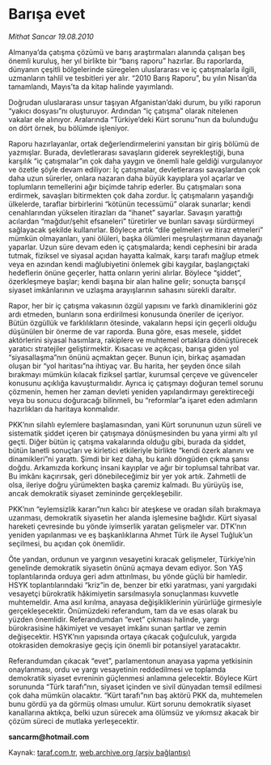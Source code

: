 # Barışa evet

*Mithat Sancar 19.08.2010*

<div class="yazi"><p>Almanya’da çatışma çözümü ve barış araştırmaları alanında çalışan beş önemli kuruluş, her yıl birlikte bir “barış raporu” hazırlar. Bu raporlarda, dünyanın çeşitli bölgelerinde süregelen uluslararası ve iç çatışmalarla ilgili, uzmanların tahlil ve tesbitleri yer alır. “2010 Barış Raporu”, bu yılın Nisan’da tamamlandı, Mayıs’ta da kitap halinde yayımlandı. </p>
<p>Doğrudan uluslararası unsur taşıyan Afganistan’daki durum, bu yılki raporun “yakıcı dosyası”nı oluşturuyor. Ardından “iç çatışma” olarak nitelenen vakalar ele alınıyor. Aralarında “Türkiye’deki Kürt sorunu”nun da bulunduğu on dört örnek, bu bölümde işleniyor. </p>
<p>Raporu hazırlayanlar, ortak değerlendirmelerini yansıtan bir giriş bölümü de yazmışlar. Burada, devletlerarası savaşların giderek seyrekleştiği, buna karşılık “iç çatışmalar”ın çok daha yaygın ve önemli hale geldiği vurgulanıyor ve özetle şöyle devam ediliyor: İç çatışmalar, devletlerarası savaşlardan çok daha uzun sürerler, onlara nazaran daha büyük kayıplara yol açarlar ve toplumların temellerini ağır biçimde tahrip ederler. Bu çatışmaları sona erdirmek, savaşları bitirmekten çok daha zordur. İç çatışmaların yaşandığı ülkelerde, taraflar birbirlerini “kötünün tecessümü” olarak sunarlar; kendi cenahlarından yükselen itirazları da “ihanet” sayarlar. Savaşın yarattığı acılardan “mağdur/şehit efsaneleri” türetirler ve bunları savaşı sürdürmeyi sağlayacak şekilde kullanırlar. Böylece artık “dile gelmeleri ve itiraz etmeleri” mümkün olmayanları, yani ölüleri, başka ölümleri meşrulaştırmanın dayanağı yaparlar. Uzun süre devam eden iç çatışmalarda; kendi cephesini bir arada tutmak, fiziksel ve siyasal açıdan hayatta kalmak, karşı tarafı mağlup etmek veya en azından kendi mağlubiyetini önlemek gibi kaygılar, başlangıçtaki hedeflerin önüne geçerler, hatta onların yerini alırlar. Böylece “şiddet”, özerkleşmeye başlar; kendi başına bir alan haline gelir; sonuçta barışçıl siyaset imkânlarının ve uzlaşma arayışlarının sahasını sürekli daraltır.</p>
<p>Rapor, her bir iç çatışma vakasının özgül yapısını ve farklı dinamiklerini göz ardı etmeden, bunların sona erdirilmesi konusunda öneriler de içeriyor. Bütün özgüllük ve farklılıkların ötesinde, vakaların hepsi için geçerli olduğu düşünülen bir önerme de var raporda. Buna göre, esas mesele, şiddet aktörlerini siyasal hasımlara, rakiplere ve muhtemel ortaklara dönüştürecek yaratıcı stratejiler geliştirmektir. Kısacası ve açıkçası, barışa giden yol “siyasallaşma”nın önünü açmaktan geçer. Bunun için, birkaç aşamadan oluşan bir “yol haritası”na ihtiyaç var. Bu harita, her şeyden önce silah bırakmayı mümkün kılacak fiziksel şartlar, kurumsal çerçeve ve güvenceler konusunu açıklığa kavuşturmalıdır. Ayrıca iç çatışmayı doğuran temel sorunu çözmenin, hemen her zaman devleti yeniden yapılandırmayı gerektireceği veya bu sonucu doğuracağı bilinmeli, bu “reformlar”a işaret eden adımların hazırlıkları da haritaya konmalıdır.</p>
<p>PKK’nın silahlı eylemlere başlamasından, yani Kürt sorununun uzun süreli ve sistematik şiddet içeren bir çatışmaya dönüşmesinden bu yana yirmi altı yıl geçti. Diğer bütün iç çatışma vakalarında olduğu gibi, burada da şiddet, bütün lanetli sonuçları ve kirletici etkileriyle birlikte “kendi özerk alanını ve dinamikleri”ni yarattı. Şimdi bir kez daha, bu kanlı döngüden çıkma şansı doğdu. Arkamızda korkunç insani kayıplar ve ağır bir toplumsal tahribat var. Bu imkânı kaçırırsak, geri dönebileceğimiz bir yer yok artık. Zahmetli de olsa, ileriye doğru yürümekten başka çaremiz kalmadı. Bu yürüyüş ise, ancak demokratik siyaset zemininde gerçekleşebilir. </p>
<p>PKK’nın “eylemsizlik kararı”nın kalıcı bir ateşkese ve oradan silah bırakmaya uzanması, demokratik siyasetin her alanda işlemesine bağlıdır. Kürt siyasal hareketi çevresinde bu yönde iyimserlik yaratan gelişmeler var. DTK’nın yeniden yapılanması ve eş başkanlıklarına Ahmet Türk ile Aysel Tuğluk’un seçilmesi, bu açıdan çok önemlidir.</p>
<p>Öte yandan, ordunun ve yargının vesayetini kıracak gelişmeler, Türkiye’nin genelinde demokratik siyasetin önünü açmaya devam ediyor. Son YAŞ toplantılarında orduya geri adım attırılması, bu yönde güçlü bir hamledir. HSYK toplantılarındaki “kriz”in de, benzer bir etki yaratması, yani yargıdaki vesayetçi bürokratik hâkimiyetin sarsılmasıyla sonuçlanması kuvvetle muhtemeldir. Ama asıl kırılma, anayasa değişikliklerinin yürürlüğe girmesiyle gerçekleşecektir. Önümüzdeki referandum, tam da ve esas olarak bu yüzden önemlidir. Referandumdan “evet” çıkması halinde, yargı bürokrasisine hâkimiyet ve vesayet imkânı sunan şartlar ve zemin değişecektir. HSYK’nın yapısında ortaya çıkacak çoğulculuk, yargıda otokrasiden demokrasiye geçiş için önemli bir potansiyel yaratacaktır. </p>
<p>Referandumdan çıkacak “evet”, parlamentonun anayasa yapma yetkisinin onaylanması, ordu ve yargı vesayetinin reddedilmesi ve toplamda demokratik siyaset evreninin güçlenmesi anlamına gelecektir. Böylece Kürt sorununda “Türk tarafı”nın, siyaset içinden ve sivil dünyadan temsil edilmesi çok daha mümkün olacaktır. “Kürt tarafı”nın baş aktörü PKK da, muhtemelen bunu gördü ya da görmüş olması umulur. Kürt sorunu demokratik siyaset kanallarına aktıkça, belki uzun sürecek ama ölümsüz ve yıkımsız akacak bir çözüm süreci de mutlaka yerleşecektir.</p>
<p><b>sancarm@hotmail.com</b></p>
</div>

Kaynak: [taraf.com.tr](http://www.taraf.com.tr:80/mithat-sancar/makale-barisa-evet.htm), [web.archive.org (arşiv bağlantısı)](http://web.archive.org/web/20100821093741/http://www.taraf.com.tr:80/mithat-sancar/makale-barisa-evet.htm)
